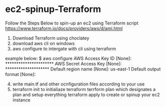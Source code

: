 # ec2-spinup-Terraform

Follow the Steps Below to spin-up an ec2 using Terraform script
https://www.terraform.io/docs/providers/aws/d/ami.html

1) Download Terraform using choclatey
2) download aws cli on windows
3) aws configure to intergate with cli using terraform

example below:
$ aws configure
AWS Access Key ID [None]: **********************
AWS Secret Access Key [None]: ********************
Default region name [None]: us-east-1
Default output format [None]:

4) write main.tf and other ocnfiguration files according to your use
5) terraform init to initialiaze terraform
   terrform plan which designates a plan and setup everything
   terraform apply to create or spinup your ec2 instance

